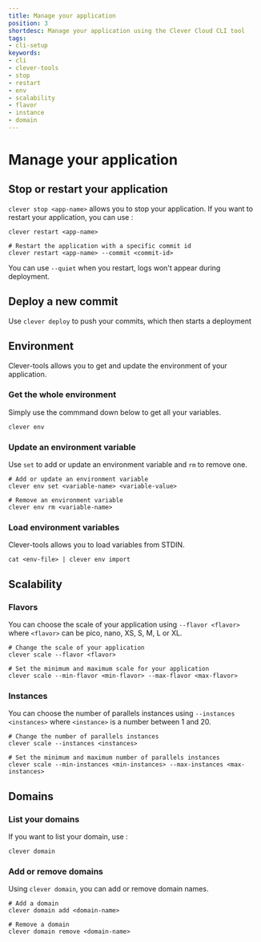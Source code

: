 ```yaml
---
title: Manage your application
position: 3
shortdesc: Manage your application using the Clever Cloud CLI tool
tags:
- cli-setup
keywords:
- cli
- clever-tools
- stop
- restart
- env
- scalability
- flavor
- instance
- domain
---
```


# Manage your application

## Stop or restart your application

`clever stop <app-name>` allows you to stop your application.
If you want to restart your application, you can use :

    clever restart <app-name>

    # Restart the application with a specific commit id
    clever restart <app-name> --commit <commit-id>

You can use `--quiet` when you restart, logs won't appear during deployment.

## Deploy a new commit

Use `clever deploy` to push your commits, which then starts a deployment

## Environment

Clever-tools allows you to get and update the environment of your application.

### Get the whole environment

Simply use the commmand down below to get all your variables.

    clever env

### Update an environment variable

Use `set` to add or update an environment variable and `rm` to remove one.

    # Add or update an environment variable
    clever env set <variable-name> <variable-value>

    # Remove an environment variable
    clever env rm <variable-name>

### Load environment variables

Clever-tools allows you to load variables from STDIN.

    cat <env-file> | clever env import


## Scalability

### Flavors

You can choose the scale of your application using `--flavor <flavor>` where `<flavor>` can be pico, nano, XS, S, M, L or XL.

    # Change the scale of your application
    clever scale --flavor <flavor>

    # Set the minimum and maximum scale for your application
    clever scale --min-flavor <min-flavor> --max-flavor <max-flavor>

### Instances

You can choose the number of parallels instances using `--instances <instances>` where `<instance>` is a number between 1 and 20.

    # Change the number of parallels instances
    clever scale --instances <instances>

    # Set the minimum and maximum number of parallels instances
    clever scale --min-instances <min-instances> --max-instances <max-instances>


## Domains

### List your domains

If you want to list your domain, use :

    clever domain

### Add or remove domains

Using `clever domain`, you can add or remove domain names.

    # Add a domain
    clever domain add <domain-name>

    # Remove a domain
    clever domain remove <domain-name>
